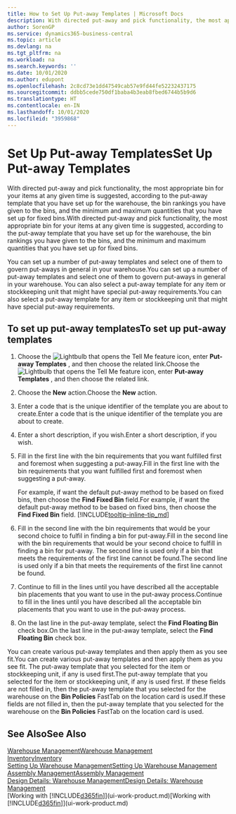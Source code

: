 ```yaml
---
title: How to Set Up Put-away Templates | Microsoft Docs
description: With directed put-away and pick functionality, the most appropriate bin for your items at any given time is suggested, according to the put-away template that you have set up for the warehouse, the bin rankings you have given to the bins, and the minimum and maximum quantities that you have set up for fixed bins.
author: SorenGP
ms.service: dynamics365-business-central
ms.topic: article
ms.devlang: na
ms.tgt_pltfrm: na
ms.workload: na
ms.search.keywords: ''
ms.date: 10/01/2020
ms.author: edupont
ms.openlocfilehash: 2c8cd73e1dd47549cab57e9fd44fe52232437175
ms.sourcegitcommit: ddbb5cede750df1baba4b3eab8fbed6744b5b9d6
ms.translationtype: HT
ms.contentlocale: en-IN
ms.lasthandoff: 10/01/2020
ms.locfileid: "3959868"
---
```

# <a name="set-up-put-away-templates"></a><span data-ttu-id="cfffe-103">Set Up Put-away Templates</span><span class="sxs-lookup"><span data-stu-id="cfffe-103">Set Up Put-away Templates</span></span>

<span data-ttu-id="cfffe-104">With directed put-away and pick functionality, the most appropriate bin for your items at any given time is suggested, according to the put-away template that you have set up for the warehouse, the bin rankings you have given to the bins, and the minimum and maximum quantities that you have set up for fixed bins.</span><span class="sxs-lookup"><span data-stu-id="cfffe-104">With directed put-away and pick functionality, the most appropriate bin for your items at any given time is suggested, according to the put-away template that you have set up for the warehouse, the bin rankings you have given to the bins, and the minimum and maximum quantities that you have set up for fixed bins.</span></span>  

<span data-ttu-id="cfffe-105">You can set up a number of put-away templates and select one of them to govern put-aways in general in your warehouse.</span><span class="sxs-lookup"><span data-stu-id="cfffe-105">You can set up a number of put-away templates and select one of them to govern put-aways in general in your warehouse.</span></span> <span data-ttu-id="cfffe-106">You can also select a put-away template for any item or stockkeeping unit that might have special put-away requirements.</span><span class="sxs-lookup"><span data-stu-id="cfffe-106">You can also select a put-away template for any item or stockkeeping unit that might have special put-away requirements.</span></span>  

## <a name="to-set-up-put-away-templates"></a><span data-ttu-id="cfffe-107">To set up put-away templates</span><span class="sxs-lookup"><span data-stu-id="cfffe-107">To set up put-away templates</span></span>

1. <span data-ttu-id="cfffe-108">Choose the ![Lightbulb that opens the Tell Me feature](media/ui-search/search_small.png "Tell me what you want to do") icon, enter **Put-away Templates** , and then choose the related link.</span><span class="sxs-lookup"><span data-stu-id="cfffe-108">Choose the ![Lightbulb that opens the Tell Me feature](media/ui-search/search_small.png "Tell me what you want to do") icon, enter **Put-away Templates** , and then choose the related link.</span></span>  
2. <span data-ttu-id="cfffe-109">Choose the **New** action.</span><span class="sxs-lookup"><span data-stu-id="cfffe-109">Choose the **New** action.</span></span>  
3. <span data-ttu-id="cfffe-110">Enter a code that is the unique identifier of the template you are about to create.</span><span class="sxs-lookup"><span data-stu-id="cfffe-110">Enter a code that is the unique identifier of the template you are about to create.</span></span>  
4. <span data-ttu-id="cfffe-111">Enter a short description, if you wish.</span><span class="sxs-lookup"><span data-stu-id="cfffe-111">Enter a short description, if you wish.</span></span>  
5. <span data-ttu-id="cfffe-112">Fill in the first line with the bin requirements that you want fulfilled first and foremost when suggesting a put-away.</span><span class="sxs-lookup"><span data-stu-id="cfffe-112">Fill in the first line with the bin requirements that you want fulfilled first and foremost when suggesting a put-away.</span></span>

    <span data-ttu-id="cfffe-113">For example, if want the default put-away method to be based on fixed bins, then choose the **Find Fixed Bin** field.</span><span class="sxs-lookup"><span data-stu-id="cfffe-113">For example, if want the default put-away method to be based on fixed bins, then choose the **Find Fixed Bin** field.</span></span> [!INCLUDE[tooltip-inline-tip_md](includes/tooltip-inline-tip_md.md)]  
6. <span data-ttu-id="cfffe-114">Fill in the second line with the bin requirements that would be your second choice to fulfil in finding a bin for put-away.</span><span class="sxs-lookup"><span data-stu-id="cfffe-114">Fill in the second line with the bin requirements that would be your second choice to fulfill in finding a bin for put-away.</span></span> <span data-ttu-id="cfffe-115">The second line is used only if a bin that meets the requirements of the first line cannot be found.</span><span class="sxs-lookup"><span data-stu-id="cfffe-115">The second line is used only if a bin that meets the requirements of the first line cannot be found.</span></span>  
7. <span data-ttu-id="cfffe-116">Continue to fill in the lines until you have described all the acceptable bin placements that you want to use in the put-away process.</span><span class="sxs-lookup"><span data-stu-id="cfffe-116">Continue to fill in the lines until you have described all the acceptable bin placements that you want to use in the put-away process.</span></span>  
8. <span data-ttu-id="cfffe-117">On the last line in the put-away template, select the **Find Floating Bin** check box.</span><span class="sxs-lookup"><span data-stu-id="cfffe-117">On the last line in the put-away template, select the **Find Floating Bin** check box.</span></span>  

<span data-ttu-id="cfffe-118">You can create various put-away templates and then apply them as you see fit.</span><span class="sxs-lookup"><span data-stu-id="cfffe-118">You can create various put-away templates and then apply them as you see fit.</span></span> <span data-ttu-id="cfffe-119">The put-away template that you selected for the item or stockkeeping unit, if any is used first.</span><span class="sxs-lookup"><span data-stu-id="cfffe-119">The put-away template that you selected for the item or stockkeeping unit, if any is used first.</span></span> <span data-ttu-id="cfffe-120">If these fields are not filled in, then the put-away template that you selected for the warehouse on the **Bin Policies** FastTab on the location card is used.</span><span class="sxs-lookup"><span data-stu-id="cfffe-120">If these fields are not filled in, then the put-away template that you selected for the warehouse on the **Bin Policies** FastTab on the location card is used.</span></span>  

## <a name="see-also"></a><span data-ttu-id="cfffe-121">See Also</span><span class="sxs-lookup"><span data-stu-id="cfffe-121">See Also</span></span>

[<span data-ttu-id="cfffe-122">Warehouse Management</span><span class="sxs-lookup"><span data-stu-id="cfffe-122">Warehouse Management</span></span>](warehouse-manage-warehouse.md)  
[<span data-ttu-id="cfffe-123">Inventory</span><span class="sxs-lookup"><span data-stu-id="cfffe-123">Inventory</span></span>](inventory-manage-inventory.md)  
[<span data-ttu-id="cfffe-124">Setting Up Warehouse Management</span><span class="sxs-lookup"><span data-stu-id="cfffe-124">Setting Up Warehouse Management</span></span>](warehouse-setup-warehouse.md)  
[<span data-ttu-id="cfffe-125">Assembly Management</span><span class="sxs-lookup"><span data-stu-id="cfffe-125">Assembly Management</span></span>](assembly-assemble-items.md)  
[<span data-ttu-id="cfffe-126">Design Details: Warehouse Management</span><span class="sxs-lookup"><span data-stu-id="cfffe-126">Design Details: Warehouse Management</span></span>](design-details-warehouse-management.md)  
<span data-ttu-id="cfffe-127">[Working with [!INCLUDE[d365fin](includes/d365fin_md.md)]](ui-work-product.md)</span><span class="sxs-lookup"><span data-stu-id="cfffe-127">[Working with [!INCLUDE[d365fin](includes/d365fin_md.md)]](ui-work-product.md)</span></span>  
